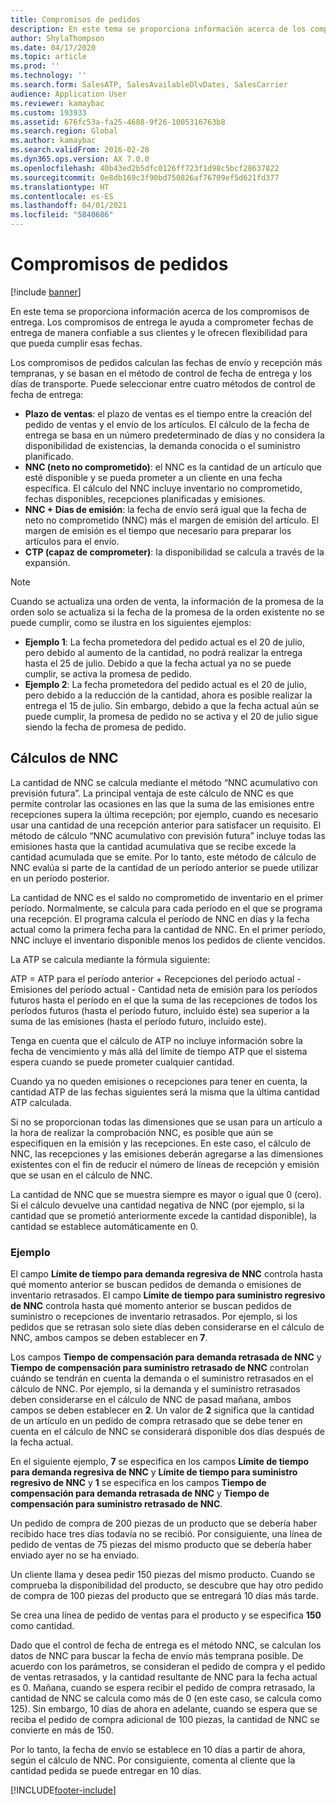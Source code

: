 ```yaml
---
title: Compromisos de pedidos
description: En este tema se proporciona información acerca de los compromisos de entrega. Los compromisos de entrega le ayuda a comprometer fechas de entrega de manera confiable a sus clientes y le ofrecen flexibilidad para que pueda cumplir esas fechas.
author: ShylaThompson
ms.date: 04/17/2020
ms.topic: article
ms.prod: ''
ms.technology: ''
ms.search.form: SalesATP, SalesAvailableDlvDates, SalesCarrier
audience: Application User
ms.reviewer: kamaybac
ms.custom: 193933
ms.assetid: 676fc53a-fa25-4688-9f26-1005316763b8
ms.search.region: Global
ms.author: kamaybac
ms.search.validFrom: 2016-02-28
ms.dyn365.ops.version: AX 7.0.0
ms.openlocfilehash: 40b43ed2b5dfc0126ff723f1d98c5bcf28637822
ms.sourcegitcommit: 0e8db169c3f90bd750826af76709ef5d621fd377
ms.translationtype: HT
ms.contentlocale: es-ES
ms.lasthandoff: 04/01/2021
ms.locfileid: "5840686"
---
```

# <a name="order-promising"></a>Compromisos de pedidos

[!include [banner](../includes/banner.md)]

En este tema se proporciona información acerca de los compromisos de entrega. Los compromisos de entrega le ayuda a comprometer fechas de entrega de manera confiable a sus clientes y le ofrecen flexibilidad para que pueda cumplir esas fechas.

Los compromisos de pedidos calculan las fechas de envío y recepción más tempranas, y se basan en el método de control de fecha de entrega y los días de transporte. Puede seleccionar entre cuatro métodos de control de fecha de entrega:

-   **Plazo de ventas**: el plazo de ventas es el tiempo entre la creación del pedido de ventas y el envío de los artículos. El cálculo de la fecha de entrega se basa en un número predeterminado de días y no considera la disponibilidad de existencias, la demanda conocida o el suministro planificado.
-   **NNC (neto no comprometido)**: el NNC es la cantidad de un artículo que esté disponible y se pueda prometer a un cliente en una fecha específica. El cálculo del NNC incluye inventario no comprometido, fechas disponibles, recepciones planificadas y emisiones.
-   **NNC + Días de emisión**: la fecha de envío será igual que la fecha de neto no comprometido (NNC) más el margen de emisión del artículo. El margen de emisión es el tiempo que necesario para preparar los artículos para el envío.
-   **CTP (capaz de comprometer)**: la disponibilidad se calcula a través de la expansión.

> [!NOTE]
> Cuando se actualiza una orden de venta, la información de la promesa de la orden solo se actualiza si la fecha de la promesa de la orden existente no se puede cumplir, como se ilustra en los siguientes ejemplos:
> 
> - **Ejemplo 1**: La fecha prometedora del pedido actual es el 20 de julio, pero debido al aumento de la cantidad, no podrá realizar la entrega hasta el 25 de julio. Debido a que la fecha actual ya no se puede cumplir, se activa la promesa de pedido.
> -  **Ejemplo 2**: La fecha prometedora del pedido actual es el 20 de julio, pero debido a la reducción de la cantidad, ahora es posible realizar la entrega el 15 de julio. Sin embargo, debido a que la fecha actual aún se puede cumplir, la promesa de pedido no se activa y el 20 de julio sigue siendo la fecha de promesa de pedido.

## <a name="atp-calculations"></a>Cálculos de NNC
La cantidad de NNC se calcula mediante el método “NNC acumulativo con previsión futura”. La principal ventaja de este cálculo de NNC es que permite controlar las ocasiones en las que la suma de las emisiones entre recepciones supera la última recepción; por ejemplo, cuando es necesario usar una cantidad de una recepción anterior para satisfacer un requisito. El método de cálculo “NNC acumulativo con previsión futura” incluye todas las emisiones hasta que la cantidad acumulativa que se recibe excede la cantidad acumulada que se emite. Por lo tanto, este método de cálculo de NNC evalúa si parte de la cantidad de un período anterior se puede utilizar en un período posterior.  

La cantidad de NNC es el saldo no comprometido de inventario en el primer período. Normalmente, se calcula para cada período en el que se programa una recepción. El programa calcula el período de NNC en días y la fecha actual como la primera fecha para la cantidad de NNC. En el primer período, NNC incluye el inventario disponible menos los pedidos de cliente vencidos.  

La ATP se calcula mediante la fórmula siguiente:  

ATP = ATP para el período anterior + Recepciones del período actual - Emisiones del período actual - Cantidad neta de emisión para los períodos futuros hasta el período en el que la suma de las recepciones de todos los períodos futuros (hasta el período futuro, incluido éste) sea superior a la suma de las emisiones (hasta el período futuro, incluido este).  

Tenga en cuenta que el cálculo de ATP no incluye información sobre la fecha de vencimiento y más allá del límite de tiempo ATP que el sistema espera cuando se puede prometer cualquier cantidad.

Cuando ya no queden emisiones o recepciones para tener en cuenta, la cantidad ATP de las fechas siguientes será la misma que la última cantidad ATP calculada.  

Si no se proporcionan todas las dimensiones que se usan para un artículo a la hora de realizar la comprobación NNC, es posible que aún se especifiquen en la emisión y las recepciones. En este caso, el cálculo de NNC, las recepciones y las emisiones deberán agregarse a las dimensiones existentes con el fin de reducir el número de líneas de recepción y emisión que se usan en el cálculo de NNC.  

La cantidad de NNC que se muestra siempre es mayor o igual que 0 (cero). Si el cálculo devuelve una cantidad negativa de NNC (por ejemplo, si la cantidad que se prometió anteriormente excede la cantidad disponible), la cantidad se establece automáticamente en 0.

### <a name="example"></a>Ejemplo

El campo **Límite de tiempo para demanda regresiva de NNC** controla hasta qué momento anterior se buscan pedidos de demanda o emisiones de inventario retrasados. El campo **Límite de tiempo para suministro regresivo de NNC** controla hasta qué momento anterior se buscan pedidos de suministro o recepciones de inventario retrasados. Por ejemplo, si los pedidos que se retrasan solo siete días deben considerarse en el cálculo de NNC, ambos campos se deben establecer en **7**.  

Los campos **Tiempo de compensación para demanda retrasada de NNC** y **Tiempo de compensación para suministro retrasado de NNC** controlan cuándo se tendrán en cuenta la demanda o el suministro retrasados en el cálculo de NNC. Por ejemplo, si la demanda y el suministro retrasados deben considerarse en el cálculo de NNC de pasad mañana, ambos campos se deben establecer en **2**. Un valor de **2** significa que la cantidad de un artículo en un pedido de compra retrasado que se debe tener en cuenta en el cálculo de NNC se considerará disponible dos días después de la fecha actual.  

En el siguiente ejemplo, **7** se especifica en los campos **Límite de tiempo para demanda regresiva de NNC** y **Límite de tiempo para suministro regresivo de NNC** y **1** se especifica en los campos **Tiempo de compensación para demanda retrasada de NNC** y **Tiempo de compensación para suministro retrasado de NNC**.  

Un pedido de compra de 200 piezas de un producto que se debería haber recibido hace tres días todavía no se recibió. Por consiguiente, una línea de pedido de ventas de 75 piezas del mismo producto que se debería haber enviado ayer no se ha enviado.  

Un cliente llama y desea pedir 150 piezas del mismo producto. Cuando se comprueba la disponibilidad del producto, se descubre que hay otro pedido de compra de 100 piezas del producto que se entregará 10 días más tarde.  

Se crea una línea de pedido de ventas para el producto y se especifica **150** como cantidad.  

Dado que el control de fecha de entrega es el método NNC, se calculan los datos de NNC para buscar la fecha de envío más temprana posible. De acuerdo con los parámetros, se consideran el pedido de compra y el pedido de ventas retrasados, y la cantidad resultante de NNC para la fecha actual es 0. Mañana, cuando se espera recibir el pedido de compra retrasado, la cantidad de NNC se calcula como más de 0 (en este caso, se calcula como 125). Sin embargo, 10 días de ahora en adelante, cuando se espera que se reciba el pedido de compra adicional de 100 piezas, la cantidad de NNC se convierte en más de 150.  

Por lo tanto, la fecha de envío se establece en 10 días a partir de ahora, según el cálculo de NNC. Por consiguiente, comenta al cliente que la cantidad pedida se puede entregar en 10 días.





[!INCLUDE[footer-include](../../includes/footer-banner.md)]